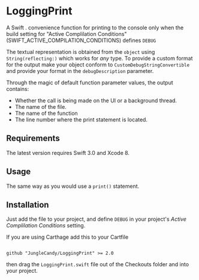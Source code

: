 # LoggingPrint

A Swift . convenience function for printing to the console only when the build setting for "Active Complilation
Conditions" (SWIFT_ACTIVE_COMPILATION_CONDITIONS) defines `DEBUG`

The textual representation is obtained from the `object` using `String(reflecting:)` which works for _any_ type. To
provide a custom format for the output make your object conform to `CustomDebugStringConvertible` and provide your
format in the `debugDescription` parameter.

Through the magic of default function parameter values, the output contains:

- Whether the call is being made on the UI or a background thread.
- The name of the file.
- The name of the function
- The line number where the print statement is located.

## Requirements

The latest version requires Swift 3.0 and Xcode 8.

## Usage

The same way as you would use a `print()` statement. 

## Installation

Just add the file to your project, and define `DEBUG` in your project's _Active Complilation Conditions_ setting.

If you are using Carthage add this to your Cartfile

``` shell

github "JungleCandy/LoggingPrint" >= 2.0

```

then drag the `LoggingPrint.swift` file out of the Checkouts folder and into your project.



